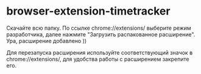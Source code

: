 # browser-extension-timetracker

Скачайте всю папку. По ссылке chrome://extensions/ выберите режим разработчика, далее нажмите "Загрузить распакованное расширение". Ура, расширение добавлено ))

Для перезапуска расширения используйте соответствующий значок в chrome://extensions/, для удобства работы с расширением закрепите его.
